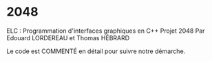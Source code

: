 # 2048
ELC : Programmation d'interfaces graphiques en C++
Projet 2048
Par Edouard LORDEREAU et Thomas HÉBRARD


Le code est COMMENTÉ en détail pour suivre notre démarche.
